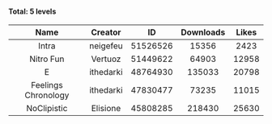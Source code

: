 #### Total: 5 levels

| Name | Creator | ID | Downloads | Likes |
|:---:|:---:|:---:|:---:|:---:|
| Intra | neigefeu | 51526526 | 15356 | 2423
| Nitro Fun | Vertuoz | 51449622 | 64903 | 12958
| E | ithedarki | 48764930 | 135033 | 20798
| Feelings Chronology | ithedarki | 47830477 | 73235 | 11015
| NoClipistic | Elisione | 45808285 | 218430 | 25630
